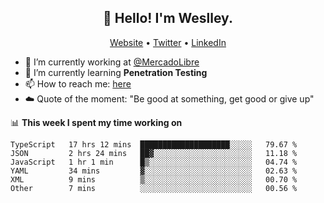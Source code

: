 <h2 align="center">👋 Hello! I'm Weslley.</h2>
<p align="center">
  <a href="http://weslleyneri.com.br">Website</a> •
  <a href="https://twitter.com/Weslley_Neri">Twitter</a> •
  <a href="https://www.linkedin.com/in/weslley-neri-3658908b">LinkedIn</a>
</p>


- 🔭 I’m currently working at [@MercadoLibre](https://github.com/mercadolibre)
- 🌱 I’m currently learning **Penetration Testing**
- 📫 How to reach me: [here](mailto:weslley39@gmail.com)
- ☁️ Quote of the moment: "Be good at something, get good or give up"

📊 **This week I spent my time working on**
<!--START_SECTION:waka-->

```text
TypeScript   17 hrs 12 mins  ████████████████████░░░░░   79.67 %
JSON         2 hrs 24 mins   ██▓░░░░░░░░░░░░░░░░░░░░░░   11.18 %
JavaScript   1 hr 1 min      █▒░░░░░░░░░░░░░░░░░░░░░░░   04.74 %
YAML         34 mins         ▓░░░░░░░░░░░░░░░░░░░░░░░░   02.63 %
XML          9 mins          ▒░░░░░░░░░░░░░░░░░░░░░░░░   00.70 %
Other        7 mins          ░░░░░░░░░░░░░░░░░░░░░░░░░   00.56 %
```

<!--END_SECTION:waka-->

<!-- Inspired by https://github.com/gruselhaus/gruselhaus -->